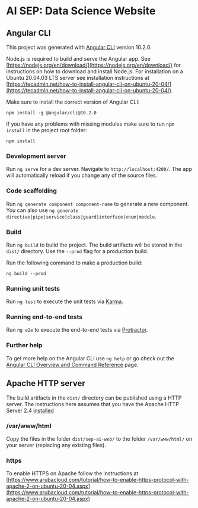 # AI SEP: Data Science Website

## Angular CLI

This project was generated with [Angular CLI](https://github.com/angular/angular-cli) version 10.2.0.

Node.js is required to build and serve the Angular app. See [https://nodejs.org/en/download/](https://nodejs.org/en/download/) for instructions on how to download and install Node.js. For installation on a Ubuntu 20.04.03 LTS server see installation instructions at [https://tecadmin.net/how-to-install-angular-cli-on-ubuntu-20-04/](https://tecadmin.net/how-to-install-angular-cli-on-ubuntu-20-04/).

Make sure to install the correct version of Angular CLI:
```
npm install -g @angular/cli@10.2.0 
```

If you have any problems with missing modules make sure to run `npm install` in the project root folder:
```
npm install
```

### Development server

Run `ng serve` for a dev server. Navigate to `http://localhost:4200/`. The app will automatically reload if you change any of the source files.

### Code scaffolding

Run `ng generate component component-name` to generate a new component. You can also use `ng generate directive|pipe|service|class|guard|interface|enum|module`.

### Build

Run `ng build` to build the project. The build artifacts will be stored in the `dist/` directory. Use the `--prod` flag for a production build.

Run the following command to make a production build:
```
ng build --prod
```

### Running unit tests

Run `ng test` to execute the unit tests via [Karma](https://karma-runner.github.io).

### Running end-to-end tests

Run `ng e2e` to execute the end-to-end tests via [Protractor](http://www.protractortest.org/).

### Further help

To get more help on the Angular CLI use `ng help` or go check out the [Angular CLI Overview and Command Reference](https://angular.io/cli) page.

## Apache HTTP server

The build artifacts in the `dist/` directory can be published using a HTTP server. The instructions here assumes that you have the Apache HTTP Server 2.4 [installed](https://httpd.apache.org/docs/2.4/install.html)

### /var/www/html

Copy the files in the folder `dist/sep-ai-web/` to the folder `/var/www/html/` on your server (replacing any existing files).

### https

To enable HTTPS on Apache follow the instructions at [https://www.arubacloud.com/tutorial/how-to-enable-https-protocol-with-apache-2-on-ubuntu-20-04.aspx](https://www.arubacloud.com/tutorial/how-to-enable-https-protocol-with-apache-2-on-ubuntu-20-04.aspx)
